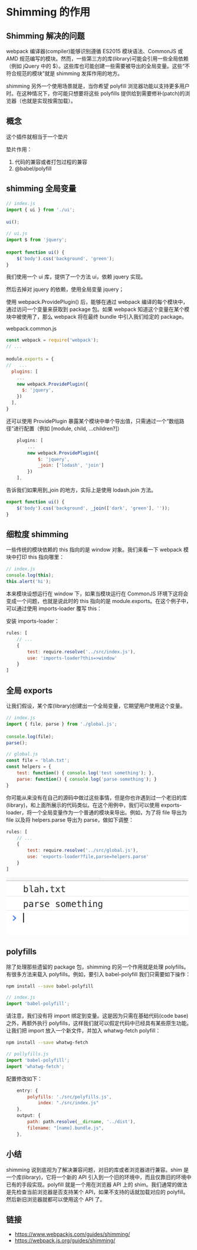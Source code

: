 # Shimming 的作用

## Shimming 解决的问题

webpack 编译器(compiler)能够识别遵循 ES2015 模块语法、CommonJS 或 AMD 规范编写的模块。然而，一些第三方的库(library)可能会引用一些全局依赖（例如 jQuery 中的 $）。这些库也可能创建一些需要被导出的全局变量。这些“不符合规范的模块”就是 shimming 发挥作用的地方。

shimming 另外一个使用场景就是，当你希望 polyfill 浏览器功能以支持更多用户时。在这种情况下，你可能只想要将这些 polyfills 提供给到需要修补(patch)的浏览器（也就是实现按需加载）。

## 概念

这个插件就相当于一个垫片

垫片作用：

1. 代码的兼容或者打包过程的兼容
2. @babel/polyfill

## shimming 全局变量

```js
// index.js
import { ui } from './ui';

ui();
```

```js
// ui.js
import $ from 'jquery';

export function ui() {
    $('body').css('background', 'green');
}
```

我们使用一个 ui 库，提供了一个方法 ui，依赖 jquery 实现。

然后去掉对 jquery 的依赖，使用全局变量 jquery；

使用 webpack.ProvidePlugin() 后，能够在通过 webpack 编译的每个模块中，通过访问一个变量来获取到 package 包。如果 webpack 知道这个变量在某个模块中被使用了，那么 webpack 将在最终 bundle 中引入我们给定的 package。

webpack.common.js

```js
const webpack = require('webpack');
// ...

module.exports = {
//   ...
  plugins: [
    ...
    new webpack.ProvidePlugin({
      $: 'jquery',
    })
  ],
}
```

还可以使用 ProvidePlugin 暴露某个模块中单个导出值，只需通过一个“数组路径”进行配置（例如 [module, child, ...children?]）

```js
    plugins: [
        ...
        new webpack.ProvidePlugin({
            $: 'jquery',
            _join: ['lodash', 'join']
        })
    ],
```

告诉我们如果用到_join 的地方，实际上是使用 lodash.join 方法。

```js
export function ui() {
    $('body').css('background', _join(['dark', 'green'], ''));
}
```

## 细粒度 shimming

一些传统的模块依赖的 this 指向的是 window 对象。我们来看一下 webpack 模块中打印 this 指向哪里：

```js
// index.js
console.log(this);
this.alert('hi');
```

本来模块设想运行在 window 下，如果当模块运行在 CommonJS 环境下这将会变成一个问题，也就是说此时的 this 指向的是 module.exports。在这个例子中，可以通过使用 imports-loader 覆写 this：

安装 imports-loader：

```js
rules: [
    // ...
    {
        test: require.resolve('../src/index.js'),
        use: 'imports-loader?this=>window'
    }
]
```

## 全局 exports

让我们假设，某个库(library)创建出一个全局变量，它期望用户使用这个变量。

```js
// index.js
import { file, parse } from './global.js';

console.log(file);
parse();
```

```js
// global.js
const file = 'blah.txt';
const helpers = {
    test: function() { console.log('test something'); },
    parse: function() { console.log('parse something'); }
}
```

你可能从来没有在自己的源码中做过这些事情，但是你也许遇到过一个老旧的库(library)，和上面所展示的代码类似。在这个用例中，我们可以使用 exports-loader，将一个全局变量作为一个普通的模块来导出。例如，为了将 file 导出为 file 以及将 helpers.parse 导出为 parse，做如下调整：

```js
rules: [
    // ...
    {
        test: require.resolve('../src/global.js'),
        use: 'exports-loader?file,parse=helpers.parse'
    }
]
```

![exports-loader.webp](../img/exports-loader.webp)

## polyfills

除了处理那些遗留的 package 包，shimming 的另一个作用就是处理 polyfills。有很多方法来载入 polyfills。例如，要引入 babel-polyfill 我们只需要如下操作：

```bash
npm install --save babel-polyfill
```

```js
// index.js
import 'babel-polyfill';
```

请注意，我们没有将 import 绑定到变量。这是因为只需在基础代码(code base)之外，再额外执行 polyfills，这样我们就可以假定代码中已经具有某些原生功能。
让我们把 import 放入一个新文件，并加入 whatwg-fetch polyfill：

```bash
npm install --save whatwg-fetch
```

```js
// pollyfills.js
import 'babel-polyfill';
import 'whatwg-fetch';
```

配置修改如下：

```js
    entry: {
        polyfills: './src/polyfills.js',
            index: "./src/index.js"
    },
    output: {
        path: path.resolve(__dirname, '../dist'),
        filename: "[name].bundle.js",
    },
```

## 小结

shimming 说到底视为了解决兼容问题，对旧的库或者浏览器进行兼容。shim 是一个库(library)，它将一个新的 API 引入到一个旧的环境中，而且仅靠旧的环境中已有的手段实现。polyfill 就是一个用在浏览器 API 上的 shim。我们通常的做法是先检查当前浏览器是否支持某个 API，如果不支持的话就加载对应的 polyfill。然后新旧浏览器就都可以使用这个 API 了。

## 链接

- https://www.webpackjs.com/guides/shimming/
- https://webpack.js.org/guides/shimming/
